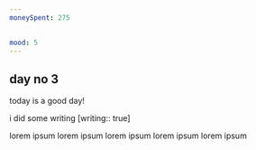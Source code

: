 ```yaml
---
moneySpent: 275

 
mood: 5
---
```

## day no 3
today is a good day!
 

i did some writing [writing:: true]

lorem ipsum lorem ipsum lorem ipsum lorem ipsum lorem ipsum
